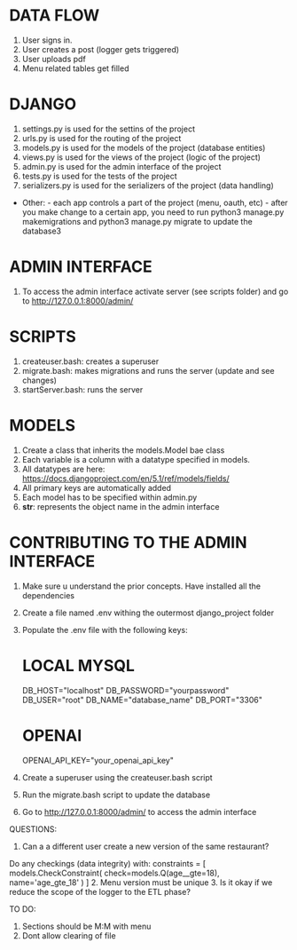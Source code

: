 
# DATA FLOW
1. User signs in. 
2. User creates a post (logger gets triggered)
3. User uploads pdf 
4. Menu related tables get filled  


# DJANGO
1. settings.py is used for the settins of the project
2. urls.py is used for the routing of the project
3. models.py is used for the models of the project (database entities)
4. views.py is used for the views of the project (logic of the project)
5. admin.py is used for the admin interface of the project
6. tests.py is used for the tests of the project
7. serializers.py is used for the serializers of the project (data handling)

- Other:
      - each app controls a part of the project (menu, oauth, etc)
      - after you make change to a certain app, you need to run python3 manage.py makemigrations and python3 manage.py migrate to update the database3

# ADMIN INTERFACE 
1. To access the admin interface activate server (see scripts folder) and go to http://127.0.0.1:8000/admin/ 

# SCRIPTS
1. createuser.bash: creates a superuser
2. migrate.bash: makes migrations and runs the server (update and see changes)
3. startServer.bash: runs the server

# MODELS
1. Create a class that inherits the models.Model bae class
2. Each variable is a column with a datatype specified in models.
3. All datatypes are here: https://docs.djangoproject.com/en/5.1/ref/models/fields/
4. All primary keys are automatically added 
5. Each model has to be specified within admin.py
6. __str__: represents the object name in the admin interface

# CONTRIBUTING TO THE ADMIN INTERFACE
1. Make sure u understand the prior concepts. Have installed all the dependencies
2. Create a file named .env withing the outermost django_project folder 
3. Populate the .env file with the following keys:
      # LOCAL MYSQL
      DB_HOST="localhost"
      DB_PASSWORD="yourpassword"
      DB_USER="root"
      DB_NAME="database_name"
      DB_PORT="3306"

      # OPENAI
      OPENAI_API_KEY="your_openai_api_key"
4. Create a superuser using the createuser.bash script
5. Run the migrate.bash script to update the database
7. Go to http://127.0.0.1:8000/admin/ to access the admin interface


QUESTIONS:
1. Can a a different user create a new version of the same restaurant?

Do any checkings (data integrity) with: constraints = [
            models.CheckConstraint(
                check=models.Q(age__gte=18),
                name='age_gte_18'
            )
        ]
2. Menu version must be unique
3. Is it okay if we reduce the scope of the logger to the ETL phase?

TO DO:
1. Sections should be M:M with menu
2. Dont allow clearing of file
